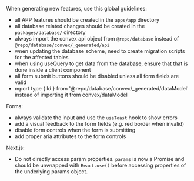 When generating new features, use this global guidelines:
- all APP features should be created in the `apps/app` directory
- all database related changes should be created in the `packages/database/` directory
- always import the convex api object from `@repo/database` instead of `@repo/database/convex/_generated/api`
- wnen updating the database scheme, need to create migration scripts for the affected tables
- when using useQuery to get data from the database, ensure that that is done inside a client component
- all form submit buttons should be disabled unless all form fields are valid
- mport type { Id } from '@repo/database/convex/_generated/dataModel' instead of importing it from convex/dataModel

Forms:
- always validate the input and use the `useToast` hook to show errors
- add a visual feedback to the form fields (e.g. red border when invalid)
- disable form controls when the form is submitting
- add proper aria attributes to the form controls

Next.js:
- Do not directly access param properties. `params` is now a Promise and should be unwrapped with `React.use()` before accessing properties of the underlying params object.